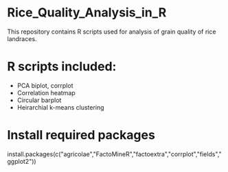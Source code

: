 # Rice_Quality_Analysis_in_R
This repository contains R scripts used for analysis of grain quality of rice landraces.
# R scripts included:
- PCA biplot, corrplot
- Correlation heatmap
- Circular barplot
- Heirarchial k-means clustering
# Install required packages
install.packages(c("agricolae","FactoMineR","factoextra","corrplot","fields","ggplot2"))
